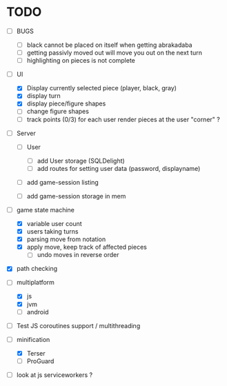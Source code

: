 # TODO

- [ ] BUGS
  - [ ] black cannot be placed on itself when getting abrakadaba
  - [ ] getting passivly moved out will move you out on the next turn
  - [ ] highlighting on pieces is not complete

- [ ] UI
  - [x] Display currently selected piece (player, black, gray)
  - [x] display turn
  - [x] display piece/figure shapes
  - [ ] change figure shapes
  - [ ] track points (0/3) for each user
        render pieces at the user "corner" ?

- [ ] Server
  - [ ] User
    - [ ] add User storage (SQLDelight)
    - [ ] add routes for setting user data (password, displayname)
  - [ ] add game-session listing
  - [ ] add game-session storage in mem
  

- [ ] game state machine
  - [x] variable user count
  - [x] users taking turns
  - [x] parsing move from notation
  - [x] apply move, keep track of affected pieces
    - [ ] undo moves in reverse order

- [x] path checking

- [ ] multiplatform
  - [x] js
  - [x] jvm
  - [ ] android
 
 - [ ] Test JS coroutines support / multithreading
  
- [ ] minification
  - [x] Terser
  - [ ] ProGuard
  
- [ ] look at js serviceworkers ?